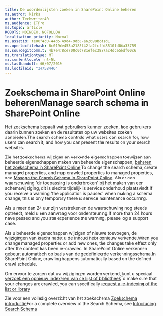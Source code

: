 ```yaml
---
title: De woordenlijsten zoeken in SharePoint Online beheren
ms.author: kirks
author: Techwriter40
ms.audience: ITPro
ms.topic: article
ROBOTS: NOINDEX, NOFOLLOW
localization_priority: Normal
ms.assetid: fe00f4c0-44d5-49d4-9db0-a62698bcd1d1
ms.openlocfilehash: 6c019de453a2185f42fa2fcffd8510fd06a33759
ms.sourcegitcommit: 4b7e478ce700c0b781efec3857ac4dce5bdf00c6
ms.translationtype: MT
ms.contentlocale: nl-NL
ms.lasthandoff: 06/07/2019
ms.locfileid: "34758446"
---
```

# <a name="manage-search-schema-in-sharepoint-online"></a><span data-ttu-id="a9128-102">Zoekschema in SharePoint Online beheren</span><span class="sxs-lookup"><span data-stu-id="a9128-102">Manage search schema in SharePoint Online</span></span>

<span data-ttu-id="a9128-103">Het zoekschema bepaalt wat gebruikers kunnen zoeken, hoe gebruikers daarin kunnen zoeken en de resultaten op uw websites zoeken aanbieden.</span><span class="sxs-lookup"><span data-stu-id="a9128-103">The search schema controls what users can search for, how users can search it, and how you can present the results on your search websites.</span></span> 

<span data-ttu-id="a9128-104">Zie het zoekschema wijzigen en verkende eigenschappen toewijzen aan beheerde eigenschappen maken van beheerde eigenschappen, [beheren het zoekschema in SharePoint Online](https://docs.microsoft.com/sharepoint/manage-search-schema).</span><span class="sxs-lookup"><span data-stu-id="a9128-104">To change the search schema, create managed properties, and map crawled properties to managed properties, see [Manage the Search Schema in SharePoint Online](https://docs.microsoft.com/sharepoint/manage-search-schema).</span></span> <span data-ttu-id="a9128-105">Als er een waarschuwing 'de toepassing is onderbroken' bij het maken van een schemawijziging, dit is slechts tijdelijk is service onderhoud plaatsvindt.</span><span class="sxs-lookup"><span data-stu-id="a9128-105">If you receive a warning 'the application is paused' when making a schema change, this is only temporary there is service maintenance occurring.</span></span> 

<span data-ttu-id="a9128-106">Als u meer dan 24 uur zijn verstreken en de waarschuwing nog steeds optreedt, meld u een aanvraag voor ondersteuning.</span><span class="sxs-lookup"><span data-stu-id="a9128-106">If more than 24 hours have passed and you still experience the warning, please log a support case.</span></span>

<span data-ttu-id="a9128-107">Als u beheerde eigenschappen wijzigen of nieuwe toevoegen, de wijzigingen van kracht nadat u de inhoud hebt opnieuw verkende.</span><span class="sxs-lookup"><span data-stu-id="a9128-107">When you change managed properties or add new ones, the changes take effect only after the content has been re-crawled.</span></span> <span data-ttu-id="a9128-108">In SharePoint Online verkennen gebeurt automatisch op basis van de gedefinieerde verkenningsschema.</span><span class="sxs-lookup"><span data-stu-id="a9128-108">In SharePoint Online, crawling happens automatically based on the defined crawl schedule.</span></span>

<span data-ttu-id="a9128-109">Om ervoor te zorgen dat uw wijzigingen worden verkend, kunt u speciaal [verzoek een opnieuw indexeren van de lijst of bibliotheek](https://docs.microsoft.com/sharepoint/manage-search-schema#request-re-indexing-of-a-document-library-or-list)</span><span class="sxs-lookup"><span data-stu-id="a9128-109">To make sure that your changes are crawled, you can specifically [request a re-indexing of the list or library](https://docs.microsoft.com/sharepoint/manage-search-schema#request-re-indexing-of-a-document-library-or-list)</span></span> 

<span data-ttu-id="a9128-110">Zie voor een volledig overzicht van het zoekschema [Zoekschema introductie](https://blogs.technet.microsoft.com/tothesharepoint/2012/11/25/introducing-search-schema-for-sharepoint-2013/)</span><span class="sxs-lookup"><span data-stu-id="a9128-110">For a complete overview of the Search Schema, see [Introducing Search Schema](https://blogs.technet.microsoft.com/tothesharepoint/2012/11/25/introducing-search-schema-for-sharepoint-2013/)</span></span> 

